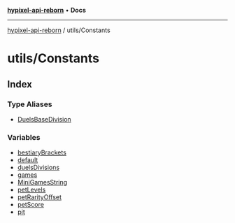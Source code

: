 [**hypixel-api-reborn**](../../README.md) • **Docs**

***

[hypixel-api-reborn](../../modules.md) / utils/Constants

# utils/Constants

## Index

### Type Aliases

- [DuelsBaseDivision](type-aliases/DuelsBaseDivision.md)

### Variables

- [bestiaryBrackets](variables/bestiaryBrackets.md)
- [default](variables/default.md)
- [duelsDivisions](variables/duelsDivisions.md)
- [games](variables/games.md)
- [MiniGamesString](variables/MiniGamesString.md)
- [petLevels](variables/petLevels.md)
- [petRarityOffset](variables/petRarityOffset.md)
- [petScore](variables/petScore.md)
- [pit](variables/pit.md)
